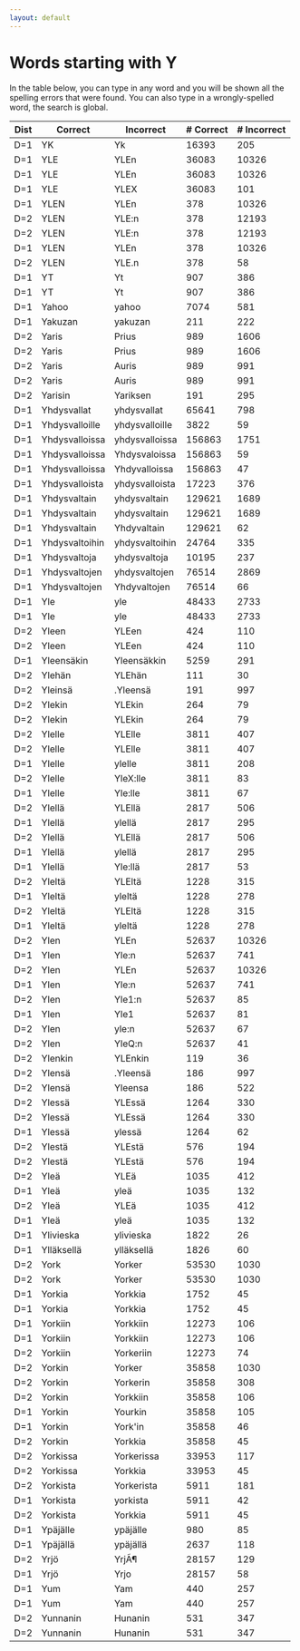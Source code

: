 ```yaml
---
layout: default
---
```


# Words starting with Y

In the table below, you can type in any word and you will be shown all the spelling errors that were found. You can also type in a wrongly-spelled word, the search is global.

<table id="spelltable" class="display">
<thead>
<tr>
<th>Dist</th>
<th>Correct</th>
<th>Incorrect</th>
<th># Correct</th>
<th># Incorrect</th>
</tr>
</thead>
<tbody>

<tr><td>D=1</td><td>YK</td><td>Yk</td><td>16393</td><td>205</td></tr>

<tr><td>D=1</td><td>YLE</td><td>YLEn</td><td>36083</td><td>10326</td></tr>

<tr><td>D=1</td><td>YLE</td><td>YLEn</td><td>36083</td><td>10326</td></tr>

<tr><td>D=1</td><td>YLE</td><td>YLEX</td><td>36083</td><td>101</td></tr>

<tr><td>D=1</td><td>YLEN</td><td>YLEn</td><td>378</td><td>10326</td></tr>

<tr><td>D=2</td><td>YLEN</td><td>YLE:n</td><td>378</td><td>12193</td></tr>

<tr><td>D=2</td><td>YLEN</td><td>YLE:n</td><td>378</td><td>12193</td></tr>

<tr><td>D=1</td><td>YLEN</td><td>YLEn</td><td>378</td><td>10326</td></tr>

<tr><td>D=2</td><td>YLEN</td><td>YLE.n</td><td>378</td><td>58</td></tr>

<tr><td>D=1</td><td>YT</td><td>Yt</td><td>907</td><td>386</td></tr>

<tr><td>D=1</td><td>YT</td><td>Yt</td><td>907</td><td>386</td></tr>

<tr><td>D=1</td><td>Yahoo</td><td>yahoo</td><td>7074</td><td>581</td></tr>

<tr><td>D=1</td><td>Yakuzan</td><td>yakuzan</td><td>211</td><td>222</td></tr>

<tr><td>D=2</td><td>Yaris</td><td>Prius</td><td>989</td><td>1606</td></tr>

<tr><td>D=2</td><td>Yaris</td><td>Prius</td><td>989</td><td>1606</td></tr>

<tr><td>D=2</td><td>Yaris</td><td>Auris</td><td>989</td><td>991</td></tr>

<tr><td>D=2</td><td>Yaris</td><td>Auris</td><td>989</td><td>991</td></tr>

<tr><td>D=2</td><td>Yarisin</td><td>Yariksen</td><td>191</td><td>295</td></tr>

<tr><td>D=1</td><td>Yhdysvallat</td><td>yhdysvallat</td><td>65641</td><td>798</td></tr>

<tr><td>D=1</td><td>Yhdysvalloille</td><td>yhdysvalloille</td><td>3822</td><td>59</td></tr>

<tr><td>D=1</td><td>Yhdysvalloissa</td><td>yhdysvalloissa</td><td>156863</td><td>1751</td></tr>

<tr><td>D=1</td><td>Yhdysvalloissa</td><td>Yhdysvaloissa</td><td>156863</td><td>59</td></tr>

<tr><td>D=1</td><td>Yhdysvalloissa</td><td>Yhdyvalloissa</td><td>156863</td><td>47</td></tr>

<tr><td>D=1</td><td>Yhdysvalloista</td><td>yhdysvalloista</td><td>17223</td><td>376</td></tr>

<tr><td>D=1</td><td>Yhdysvaltain</td><td>yhdysvaltain</td><td>129621</td><td>1689</td></tr>

<tr><td>D=1</td><td>Yhdysvaltain</td><td>yhdysvaltain</td><td>129621</td><td>1689</td></tr>

<tr><td>D=1</td><td>Yhdysvaltain</td><td>Yhdyvaltain</td><td>129621</td><td>62</td></tr>

<tr><td>D=1</td><td>Yhdysvaltoihin</td><td>yhdysvaltoihin</td><td>24764</td><td>335</td></tr>

<tr><td>D=1</td><td>Yhdysvaltoja</td><td>yhdysvaltoja</td><td>10195</td><td>237</td></tr>

<tr><td>D=1</td><td>Yhdysvaltojen</td><td>yhdysvaltojen</td><td>76514</td><td>2869</td></tr>

<tr><td>D=1</td><td>Yhdysvaltojen</td><td>Yhdyvaltojen</td><td>76514</td><td>66</td></tr>

<tr><td>D=1</td><td>Yle</td><td>yle</td><td>48433</td><td>2733</td></tr>

<tr><td>D=1</td><td>Yle</td><td>yle</td><td>48433</td><td>2733</td></tr>

<tr><td>D=2</td><td>Yleen</td><td>YLEen</td><td>424</td><td>110</td></tr>

<tr><td>D=2</td><td>Yleen</td><td>YLEen</td><td>424</td><td>110</td></tr>

<tr><td>D=1</td><td>Yleensäkin</td><td>Yleensäkkin</td><td>5259</td><td>291</td></tr>

<tr><td>D=2</td><td>Ylehän</td><td>YLEhän</td><td>111</td><td>30</td></tr>

<tr><td>D=2</td><td>Yleinsä</td><td>.Yleensä</td><td>191</td><td>997</td></tr>

<tr><td>D=2</td><td>Ylekin</td><td>YLEkin</td><td>264</td><td>79</td></tr>

<tr><td>D=2</td><td>Ylekin</td><td>YLEkin</td><td>264</td><td>79</td></tr>

<tr><td>D=2</td><td>Ylelle</td><td>YLElle</td><td>3811</td><td>407</td></tr>

<tr><td>D=2</td><td>Ylelle</td><td>YLElle</td><td>3811</td><td>407</td></tr>

<tr><td>D=1</td><td>Ylelle</td><td>ylelle</td><td>3811</td><td>208</td></tr>

<tr><td>D=2</td><td>Ylelle</td><td>YleX:lle</td><td>3811</td><td>83</td></tr>

<tr><td>D=1</td><td>Ylelle</td><td>Yle:lle</td><td>3811</td><td>67</td></tr>

<tr><td>D=2</td><td>Ylellä</td><td>YLEllä</td><td>2817</td><td>506</td></tr>

<tr><td>D=1</td><td>Ylellä</td><td>ylellä</td><td>2817</td><td>295</td></tr>

<tr><td>D=2</td><td>Ylellä</td><td>YLEllä</td><td>2817</td><td>506</td></tr>

<tr><td>D=1</td><td>Ylellä</td><td>ylellä</td><td>2817</td><td>295</td></tr>

<tr><td>D=1</td><td>Ylellä</td><td>Yle:llä</td><td>2817</td><td>53</td></tr>

<tr><td>D=2</td><td>Yleltä</td><td>YLEltä</td><td>1228</td><td>315</td></tr>

<tr><td>D=1</td><td>Yleltä</td><td>yleltä</td><td>1228</td><td>278</td></tr>

<tr><td>D=2</td><td>Yleltä</td><td>YLEltä</td><td>1228</td><td>315</td></tr>

<tr><td>D=1</td><td>Yleltä</td><td>yleltä</td><td>1228</td><td>278</td></tr>

<tr><td>D=2</td><td>Ylen</td><td>YLEn</td><td>52637</td><td>10326</td></tr>

<tr><td>D=1</td><td>Ylen</td><td>Yle:n</td><td>52637</td><td>741</td></tr>

<tr><td>D=2</td><td>Ylen</td><td>YLEn</td><td>52637</td><td>10326</td></tr>

<tr><td>D=1</td><td>Ylen</td><td>Yle:n</td><td>52637</td><td>741</td></tr>

<tr><td>D=2</td><td>Ylen</td><td>Yle1:n</td><td>52637</td><td>85</td></tr>

<tr><td>D=1</td><td>Ylen</td><td>Yle1</td><td>52637</td><td>81</td></tr>

<tr><td>D=2</td><td>Ylen</td><td>yle:n</td><td>52637</td><td>67</td></tr>

<tr><td>D=2</td><td>Ylen</td><td>YleQ:n</td><td>52637</td><td>41</td></tr>

<tr><td>D=2</td><td>Ylenkin</td><td>YLEnkin</td><td>119</td><td>36</td></tr>

<tr><td>D=2</td><td>Ylensä</td><td>.Yleensä</td><td>186</td><td>997</td></tr>

<tr><td>D=2</td><td>Ylensä</td><td>Yleensa</td><td>186</td><td>522</td></tr>

<tr><td>D=2</td><td>Ylessä</td><td>YLEssä</td><td>1264</td><td>330</td></tr>

<tr><td>D=2</td><td>Ylessä</td><td>YLEssä</td><td>1264</td><td>330</td></tr>

<tr><td>D=1</td><td>Ylessä</td><td>ylessä</td><td>1264</td><td>62</td></tr>

<tr><td>D=2</td><td>Ylestä</td><td>YLEstä</td><td>576</td><td>194</td></tr>

<tr><td>D=2</td><td>Ylestä</td><td>YLEstä</td><td>576</td><td>194</td></tr>

<tr><td>D=2</td><td>Yleä</td><td>YLEä</td><td>1035</td><td>412</td></tr>

<tr><td>D=1</td><td>Yleä</td><td>yleä</td><td>1035</td><td>132</td></tr>

<tr><td>D=2</td><td>Yleä</td><td>YLEä</td><td>1035</td><td>412</td></tr>

<tr><td>D=1</td><td>Yleä</td><td>yleä</td><td>1035</td><td>132</td></tr>

<tr><td>D=1</td><td>Ylivieska</td><td>ylivieska</td><td>1822</td><td>26</td></tr>

<tr><td>D=1</td><td>Ylläksellä</td><td>ylläksellä</td><td>1826</td><td>60</td></tr>

<tr><td>D=2</td><td>York</td><td>Yorker</td><td>53530</td><td>1030</td></tr>

<tr><td>D=2</td><td>York</td><td>Yorker</td><td>53530</td><td>1030</td></tr>

<tr><td>D=1</td><td>Yorkia</td><td>Yorkkia</td><td>1752</td><td>45</td></tr>

<tr><td>D=1</td><td>Yorkia</td><td>Yorkkia</td><td>1752</td><td>45</td></tr>

<tr><td>D=1</td><td>Yorkiin</td><td>Yorkkiin</td><td>12273</td><td>106</td></tr>

<tr><td>D=1</td><td>Yorkiin</td><td>Yorkkiin</td><td>12273</td><td>106</td></tr>

<tr><td>D=2</td><td>Yorkiin</td><td>Yorkeriin</td><td>12273</td><td>74</td></tr>

<tr><td>D=2</td><td>Yorkin</td><td>Yorker</td><td>35858</td><td>1030</td></tr>

<tr><td>D=2</td><td>Yorkin</td><td>Yorkerin</td><td>35858</td><td>308</td></tr>

<tr><td>D=2</td><td>Yorkin</td><td>Yorkkiin</td><td>35858</td><td>106</td></tr>

<tr><td>D=1</td><td>Yorkin</td><td>Yourkin</td><td>35858</td><td>105</td></tr>

<tr><td>D=1</td><td>Yorkin</td><td>York'in</td><td>35858</td><td>46</td></tr>

<tr><td>D=2</td><td>Yorkin</td><td>Yorkkia</td><td>35858</td><td>45</td></tr>

<tr><td>D=2</td><td>Yorkissa</td><td>Yorkerissa</td><td>33953</td><td>117</td></tr>

<tr><td>D=2</td><td>Yorkissa</td><td>Yorkkia</td><td>33953</td><td>45</td></tr>

<tr><td>D=2</td><td>Yorkista</td><td>Yorkerista</td><td>5911</td><td>181</td></tr>

<tr><td>D=1</td><td>Yorkista</td><td>yorkista</td><td>5911</td><td>42</td></tr>

<tr><td>D=2</td><td>Yorkista</td><td>Yorkkia</td><td>5911</td><td>45</td></tr>

<tr><td>D=1</td><td>Ypäjälle</td><td>ypäjälle</td><td>980</td><td>85</td></tr>

<tr><td>D=1</td><td>Ypäjällä</td><td>ypäjällä</td><td>2637</td><td>118</td></tr>

<tr><td>D=2</td><td>Yrjö</td><td>YrjÃ¶</td><td>28157</td><td>129</td></tr>

<tr><td>D=1</td><td>Yrjö</td><td>Yrjo</td><td>28157</td><td>58</td></tr>

<tr><td>D=1</td><td>Yum</td><td>Yam</td><td>440</td><td>257</td></tr>

<tr><td>D=1</td><td>Yum</td><td>Yam</td><td>440</td><td>257</td></tr>

<tr><td>D=2</td><td>Yunnanin</td><td>Hunanin</td><td>531</td><td>347</td></tr>

<tr><td>D=2</td><td>Yunnanin</td><td>Hunanin</td><td>531</td><td>347</td></tr>

</tbody>
</table>

<script type="text/javascript">
$(document).ready( function () {
    $('#spelltable').DataTable({ autoFill: true });
} );
</script>
